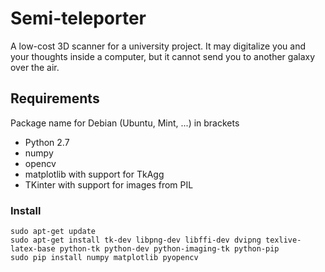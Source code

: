 # Semi-teleporter

A low-cost 3D scanner for a university project. 
It may digitalize you and your thoughts inside a computer, but it cannot send you
to another galaxy over the air.

## Requirements

Package name for Debian (Ubuntu, Mint, ...) in brackets

* Python 2.7 
* numpy 
* opencv
* matplotlib with support for TkAgg
* TKinter with support for images from PIL

### Install

    sudo apt-get update
    sudo apt-get install tk-dev libpng-dev libffi-dev dvipng texlive-latex-base python-tk python-dev python-imaging-tk python-pip
    sudo pip install numpy matplotlib pyopencv

